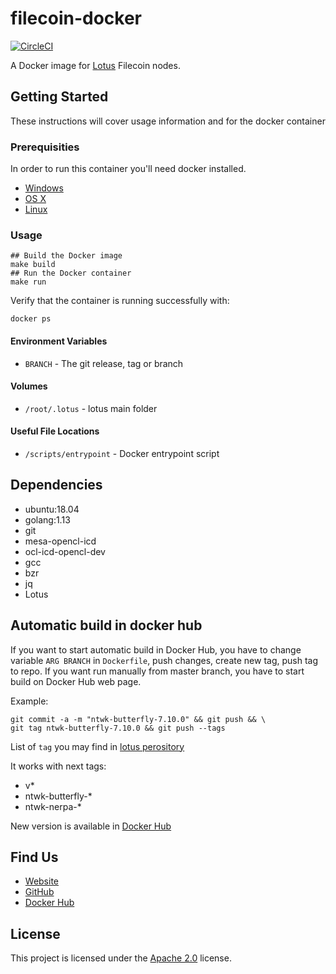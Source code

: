 # filecoin-docker

[![CircleCI](https://circleci.com/gh/openworklabs/filecoin-docker.svg?style=svg)](https://circleci.com/gh/openworklabs/filecoin-docker)

A Docker image for [Lotus](https://github.com/filecoin-project/lotus) Filecoin nodes.

## Getting Started

These instructions will cover usage information and for the docker container

### Prerequisities

In order to run this container you'll need docker installed.

- [Windows](https://docs.docker.com/windows/started)
- [OS X](https://docs.docker.com/mac/started/)
- [Linux](https://docs.docker.com/linux/started/)

### Usage

```shell
## Build the Docker image
make build
## Run the Docker container
make run
```

Verify that the container is running successfully with:

```shell
docker ps
```

#### Environment Variables

- `BRANCH` - The git release, tag or branch

#### Volumes

- `/root/.lotus` - lotus main folder

#### Useful File Locations

- `/scripts/entrypoint` - Docker entrypoint script

## Dependencies

- ubuntu:18.04
- golang:1.13
- git
- mesa-opencl-icd
- ocl-icd-opencl-dev
- gcc
- bzr 
- jq
- Lotus

## Automatic build in docker hub

If you want to start automatic build in Docker Hub, you have to change variable `ARG BRANCH`
in `Dockerfile`, push changes, create new tag, push tag to repo.
If you want run manually from master branch, you have to start build on Docker Hub web page.

Example:
 
    git commit -a -m "ntwk-butterfly-7.10.0" && git push && \
    git tag ntwk-butterfly-7.10.0 && git push --tags

List of `tag` you may find in [lotus perository](https://github.com/filecoin-project/lotus/tags)

It works with next tags:
* v*
* ntwk-butterfly-*
* ntwk-nerpa-*

New version is available in [Docker Hub](https://hub.docker.com/r/openworklabs/lotus/tags)
## Find Us

- [Website](https://www.openworklabs.com)
- [GitHub](https://github.com/openworklabs)
- [Docker Hub](https://hub.docker.com/orgs/openworklabs/repositories)

## License

This project is licensed under the [Apache 2.0](https://github.com/openworklabs/filecoin-docker/blob/master/LICENSE) license.

